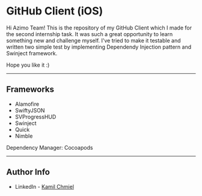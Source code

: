 # GitHub Client (iOS)

Hi Azimo Team!
This is the repository of my GitHub Client which I made for the second internship task. It was such a great opportunity to learn something new and challenge myself.
I've tried to make it testable and written two simple test by implementing Dependendy Injection pattern and Swinject framework.

Hope you like it :)

---


## Frameworks
- Alamofire
- SwiftyJSON
- SVProgressHUD
- Swinject
- Quick
- Nimble

Dependency Manager: Cocoapods

---

## Author Info

- LinkedIn - [Kamil Chmiel](https://www.linkedin.com/in/kamil-chmiel-597080156/)
